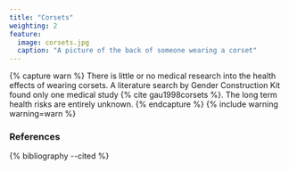 ```yaml
---
title: "Corsets"
weighting: 2
feature:
  image: corsets.jpg
  caption: "A picture of the back of someone wearing a corset"
---
```


{% capture warn %}
There is little or no medical research into the health effects of wearing corsets. A literature search by Gender Construction Kit found only one medical study {% cite gau1998corsets %}. The long term health risks are entirely unknown.
{% endcapture %}
{% include warning warning=warn %}

### References

{% bibliography --cited %}